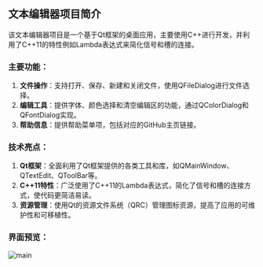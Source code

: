 ## 文本编辑器项目简介

该文本编辑器项目是一个基于Qt框架的桌面应用，主要使用C++进行开发，并利用了C++11的特性例如Lambda表达式来简化信号和槽的连接。

### 主要功能：

1. **文件操作**：支持打开、保存、新建和关闭文件，使用QFileDialog进行文件选择。
2. **编辑工具**：提供字体、颜色选择和清空编辑区的功能，通过QColorDialog和QFontDialog实现。
3. **帮助信息**：提供帮助菜单项，包括对应的GitHub主页链接。

### 技术亮点：

1. **Qt框架**：全面利用了Qt框架提供的各类工具和库，如QMainWindow、QTextEdit、QToolBar等。
2. **C++11特性**：广泛使用了C++11的Lambda表达式，简化了信号和槽的连接方式，使代码更简洁易读。
3. **资源管理**：使用Qt的资源文件系统（QRC）管理图标资源，提高了应用的可维护性和可移植性。

### 界面预览：

![main](D:\Qt\QtProject\QTtextEdit\pic\main.png)